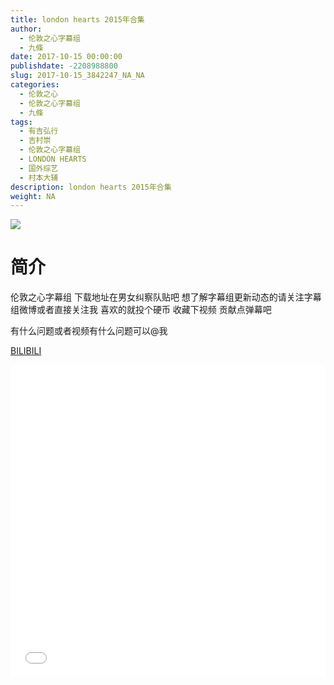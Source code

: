 ```yaml
---
title: london hearts 2015年合集
author: 
  - 伦敦之心字幕组
  - 九條
date: 2017-10-15 00:00:00
publishdate: -2208988800
slug: 2017-10-15_3842247_NA_NA
categories: 
  - 伦敦之心
  - 伦敦之心字幕组
  - 九條
tags: 
  - 有吉弘行
  - 吉村崇
  - 伦敦之心字幕组
  - LONDON HEARTS
  - 国外综艺
  - 村本大辅
description: london hearts 2015年合集
weight: NA
---
```


![](https://i.imgur.com/5AZ163q.jpg)

# 简介  
伦敦之心字幕组 下载地址在男女纠察队贴吧 想了解字幕组更新动态的请关注字幕组微博或者直接关注我 喜欢的就投个硬币 收藏下视频 贡献点弹幕吧
有什么问题或者视频有什么问题可以@我

  [BILIBILI](https://www.bilibili.com/video/av3842247/)


  <iframe src="//www.bilibili.com/html/html5player.html?cid=6173314&aid=3842247" width="100%" height="500" frameborder="0" allowfullscreen="allowfullscreen"></iframe>
